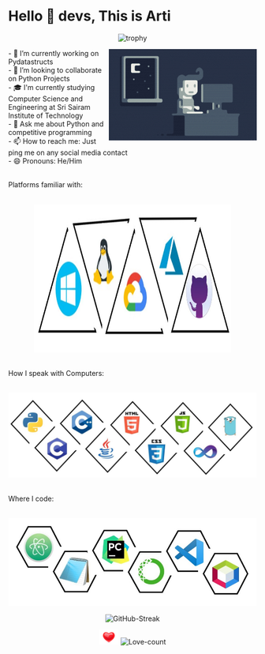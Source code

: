 # Hello 👋 devs, This is Arti

<p align="center">
<img alt =trophy src = "https://github-profile-trophy.vercel.app/?username=Arvind-raj06&theme=dracula">
</p>
<p>
<img alt="Night Coding" src="https://raw.githubusercontent.com/AVS1508/AVS1508/master/assets/Night-Coding.gif" align="right"/>
- 🔭 I’m currently working on Pydatastructs<br>
- 👯 I’m looking to collaborate on Python Projects<br>
- 🎓 I'm currently studying Computer Science and Engineering at Sri Sairam Institute of Technology<br>
- 💬 Ask me about Python and competitive programming<br>
- 📫 How to reach me: Just ping me on any social media contact<br>
- 😄 Pronouns: He/Him<br>
</p>

<br>
Platforms familiar with:
<br><br>
<p align="center">
<img alt =Platforms src = "https://github.com/Arvind-raj06/Arvind-raj06/blob/main/Platforms.jpg" width=400 height=300>
</p>

<br>
How I speak with Computers:
<br><br>
<p align="center">
<img alt =Languages src = "https://github.com/Arvind-raj06/Arvind-raj06/blob/main/Languages.jpg">
</p>

<br>
Where I code:
<br><br>
<p align="center">
<img alt =Tools src = "https://github.com/Arvind-raj06/Arvind-raj06/blob/main/Tools.jpg">
</p>

<p align="center">
<img alt =GitHub-Streak src = "https://github-readme-streak-stats.herokuapp.com/?user=Arvind-raj06&theme=tokyonight">
</p>

<p align="center">
<img src="https://github.com/Arvind-raj06/Arvind-raj06/blob/main/Heart.jpg" width=40 height=30>
<img alt = Love-count src="https://profile-counter.glitch.me/Arvind-raj06/count.svg">
</p>
